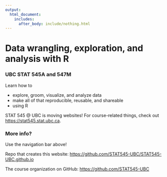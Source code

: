 ```yaml
---
output:
  html_document:
    includes:
      after_body: include/nothing.html
---
```


# Data wrangling, exploration, and analysis with R

### UBC STAT 545A and 547M

Learn how to

  * explore, groom, visualize, and analyze data
  * make all of that reproducible, reusable, and shareable
  * using R

STAT 545 @ UBC is moving websites! For course-related things, check out https://stat545.stat.ubc.ca.

### More info?

Use the navigation bar above!

Repo that creates this website: <https://github.com/STAT545-UBC/STAT545-UBC.github.io>

The course organization on GitHub: <https://github.com/STAT545-UBC>  

